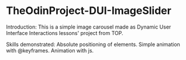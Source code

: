 # TheOdinProject-DUI-ImageSlider
Introduction:
This is a simple image carousel made as Dynamic User Interface Interactions lessons' project from TOP.

Skills demonstrated:
Absolute positioning of elements.
Simple animation with @keyframes.
Animation with js.
